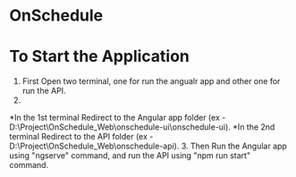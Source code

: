 # OnSchedule

# To Start the Application
1. First Open two terminal, one for run the angualr app and other one for run the API.
2. 
  *In the 1st terminal Redirect to the Angular app folder (ex - D:\Project\OnSchedule_Web\onschedule-ui\onschedule-ui).
  *In the 2nd terminal Redirect to the API folder (ex - D:\Project\OnSchedule_Web\onschedule-api).
3. Then Run the Angular app using "ngserve" command, and run the API using "npm run start" command.
